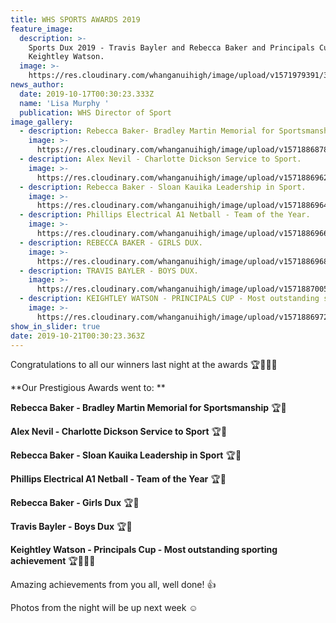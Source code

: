 ```yaml
---
title: WHS SPORTS AWARDS 2019
feature_image:
  description: >-
    Sports Dux 2019 - Travis Bayler and Rebecca Baker and Principals Cup -
    Keightley Watson.
  image: >-
    https://res.cloudinary.com/whanganuihigh/image/upload/v1571979391/3_leaders.......jpg
news_author:
  date: 2019-10-17T00:30:23.333Z
  name: 'Lisa Murphy '
  publication: WHS Director of Sport
image_gallery:
  - description: Rebecca Baker- Bradley Martin Memorial for Sportsmanship.
    image: >-
      https://res.cloudinary.com/whanganuihigh/image/upload/v1571886878/1._Bradley_Memorial_CupRebecca_4.jpg
  - description: Alex Nevil - Charlotte Dickson Service to Sport.
    image: >-
      https://res.cloudinary.com/whanganuihigh/image/upload/v1571886962/News/2._Servic_to_SportAlex_Nevil.jpg
  - description: Rebecca Baker - Sloan Kauika Leadership in Sport.
    image: >-
      https://res.cloudinary.com/whanganuihigh/image/upload/v1571886964/News/3.SLOAN_CUP_LEADERSHIP_IN_SPORT.Rebecca_2.jpg
  - description: Phillips Electrical A1 Netball - Team of the Year.
    image: >-
      https://res.cloudinary.com/whanganuihigh/image/upload/v1571886966/News/4.Netball_TEAM_OF_THE_YEAR.jpg
  - description: REBECCA BAKER - GIRLS DUX.
    image: >-
      https://res.cloudinary.com/whanganuihigh/image/upload/v1571886968/News/5.SPORTS_DUX.Rebecca.jpg
  - description: TRAVIS BAYLER - BOYS DUX.
    image: >-
      https://res.cloudinary.com/whanganuihigh/image/upload/v1571887005/News/Travis_Bayler_photo_of_DUX.jpg
  - description: KEIGHTLEY WATSON - PRINCIPALS CUP - Most outstanding sporting achievement.
    image: >-
      https://res.cloudinary.com/whanganuihigh/image/upload/v1571886972/News/7.PRINCIPALS_CUP.Keightley.jpg
show_in_slider: true
date: 2019-10-21T00:30:23.363Z
---
```

Congratulations to all our winners last night at the awards 🏆🥇🎉🎉

**Our Prestigious Awards went to:**

**Rebecca Baker - Bradley Martin Memorial for Sportsmanship** 🏆🥇

**Alex Nevil - Charlotte Dickson Service to Sport** 🏆🥇

**Rebecca Baker - Sloan Kauika Leadership in Sport** 🏆🥇

**Phillips Electrical A1 Netball - Team of the Year** 🏆🥇

**Rebecca Baker - Girls Dux** 🏆🥇

**Travis Bayler - Boys Dux** 🏆🥇

**Keightley Watson - Principals Cup - Most outstanding sporting achievement** 🏆🥇💪🏻

Amazing achievements from you all, well done! 👍

Photos from the night will be up next week ☺️

